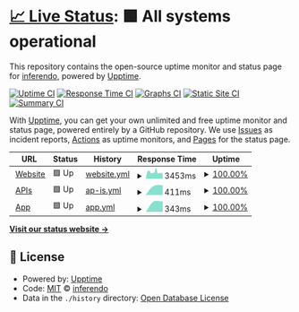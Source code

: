 # [📈 Live Status](https://status.visidea.ai): <!--live status--> **🟩 All systems operational**

This repository contains the open-source uptime monitor and status page for [inferendo](https://status.visidea.ai), powered by [Upptime](https://github.com/upptime/upptime).

[![Uptime CI](https://github.com/inferendo/upptime/workflows/Uptime%20CI/badge.svg)](https://github.com/inferendo/upptime/actions?query=workflow%3A%22Uptime+CI%22)
[![Response Time CI](https://github.com/inferendo/upptime/workflows/Response%20Time%20CI/badge.svg)](https://github.com/inferendo/upptime/actions?query=workflow%3A%22Response+Time+CI%22)
[![Graphs CI](https://github.com/inferendo/upptime/workflows/Graphs%20CI/badge.svg)](https://github.com/inferendo/upptime/actions?query=workflow%3A%22Graphs+CI%22)
[![Static Site CI](https://github.com/inferendo/upptime/workflows/Static%20Site%20CI/badge.svg)](https://github.com/inferendo/upptime/actions?query=workflow%3A%22Static+Site+CI%22)
[![Summary CI](https://github.com/inferendo/upptime/workflows/Summary%20CI/badge.svg)](https://github.com/inferendo/upptime/actions?query=workflow%3A%22Summary+CI%22)

With [Upptime](https://upptime.js.org), you can get your own unlimited and free uptime monitor and status page, powered entirely by a GitHub repository. We use [Issues](https://github.com/inferendo/upptime/issues) as incident reports, [Actions](https://github.com/inferendo/upptime/actions) as uptime monitors, and [Pages](https://status.visidea.ai) for the status page.

<!--start: status pages-->
<!-- This summary is generated by Upptime (https://github.com/upptime/upptime) -->
<!-- Do not edit this manually, your changes will be overwritten -->
<!-- prettier-ignore -->
| URL | Status | History | Response Time | Uptime |
| --- | ------ | ------- | ------------- | ------ |
| <img alt="" src="https://icons.duckduckgo.com/ip3/visidea.ai.ico" height="13"> [Website](https://visidea.ai) | 🟩 Up | [website.yml](https://github.com/Inferendo/upptime/commits/HEAD/history/website.yml) | <details><summary><img alt="Response time graph" src="./graphs/website/response-time-week.png" height="20"> 3453ms</summary><br><a href="https://status.visidea.ai/history/website"><img alt="Response time 3453" src="https://img.shields.io/endpoint?url=https%3A%2F%2Fraw.githubusercontent.com%2FInferendo%2Fupptime%2FHEAD%2Fapi%2Fwebsite%2Fresponse-time.json"></a><br><a href="https://status.visidea.ai/history/website"><img alt="24-hour response time 3668" src="https://img.shields.io/endpoint?url=https%3A%2F%2Fraw.githubusercontent.com%2FInferendo%2Fupptime%2FHEAD%2Fapi%2Fwebsite%2Fresponse-time-day.json"></a><br><a href="https://status.visidea.ai/history/website"><img alt="7-day response time 3453" src="https://img.shields.io/endpoint?url=https%3A%2F%2Fraw.githubusercontent.com%2FInferendo%2Fupptime%2FHEAD%2Fapi%2Fwebsite%2Fresponse-time-week.json"></a><br><a href="https://status.visidea.ai/history/website"><img alt="30-day response time 3453" src="https://img.shields.io/endpoint?url=https%3A%2F%2Fraw.githubusercontent.com%2FInferendo%2Fupptime%2FHEAD%2Fapi%2Fwebsite%2Fresponse-time-month.json"></a><br><a href="https://status.visidea.ai/history/website"><img alt="1-year response time 3453" src="https://img.shields.io/endpoint?url=https%3A%2F%2Fraw.githubusercontent.com%2FInferendo%2Fupptime%2FHEAD%2Fapi%2Fwebsite%2Fresponse-time-year.json"></a></details> | <details><summary><a href="https://status.visidea.ai/history/website">100.00%</a></summary><a href="https://status.visidea.ai/history/website"><img alt="All-time uptime 100.00%" src="https://img.shields.io/endpoint?url=https%3A%2F%2Fraw.githubusercontent.com%2FInferendo%2Fupptime%2FHEAD%2Fapi%2Fwebsite%2Fuptime.json"></a><br><a href="https://status.visidea.ai/history/website"><img alt="24-hour uptime 100.00%" src="https://img.shields.io/endpoint?url=https%3A%2F%2Fraw.githubusercontent.com%2FInferendo%2Fupptime%2FHEAD%2Fapi%2Fwebsite%2Fuptime-day.json"></a><br><a href="https://status.visidea.ai/history/website"><img alt="7-day uptime 100.00%" src="https://img.shields.io/endpoint?url=https%3A%2F%2Fraw.githubusercontent.com%2FInferendo%2Fupptime%2FHEAD%2Fapi%2Fwebsite%2Fuptime-week.json"></a><br><a href="https://status.visidea.ai/history/website"><img alt="30-day uptime 100.00%" src="https://img.shields.io/endpoint?url=https%3A%2F%2Fraw.githubusercontent.com%2FInferendo%2Fupptime%2FHEAD%2Fapi%2Fwebsite%2Fuptime-month.json"></a><br><a href="https://status.visidea.ai/history/website"><img alt="1-year uptime 100.00%" src="https://img.shields.io/endpoint?url=https%3A%2F%2Fraw.githubusercontent.com%2FInferendo%2Fupptime%2FHEAD%2Fapi%2Fwebsite%2Fuptime-year.json"></a></details>
| <img alt="" src="https://visidea.ai/wp-content/uploads/2022/02/cropped-favicon_Tavola-disegno-1-1-192x192.png" height="13"> [APIs](https://api.visidea.ai/api/health) | 🟩 Up | [ap-is.yml](https://github.com/Inferendo/upptime/commits/HEAD/history/ap-is.yml) | <details><summary><img alt="Response time graph" src="./graphs/ap-is/response-time-week.png" height="20"> 411ms</summary><br><a href="https://status.visidea.ai/history/ap-is"><img alt="Response time 411" src="https://img.shields.io/endpoint?url=https%3A%2F%2Fraw.githubusercontent.com%2FInferendo%2Fupptime%2FHEAD%2Fapi%2Fap-is%2Fresponse-time.json"></a><br><a href="https://status.visidea.ai/history/ap-is"><img alt="24-hour response time 690" src="https://img.shields.io/endpoint?url=https%3A%2F%2Fraw.githubusercontent.com%2FInferendo%2Fupptime%2FHEAD%2Fapi%2Fap-is%2Fresponse-time-day.json"></a><br><a href="https://status.visidea.ai/history/ap-is"><img alt="7-day response time 411" src="https://img.shields.io/endpoint?url=https%3A%2F%2Fraw.githubusercontent.com%2FInferendo%2Fupptime%2FHEAD%2Fapi%2Fap-is%2Fresponse-time-week.json"></a><br><a href="https://status.visidea.ai/history/ap-is"><img alt="30-day response time 411" src="https://img.shields.io/endpoint?url=https%3A%2F%2Fraw.githubusercontent.com%2FInferendo%2Fupptime%2FHEAD%2Fapi%2Fap-is%2Fresponse-time-month.json"></a><br><a href="https://status.visidea.ai/history/ap-is"><img alt="1-year response time 411" src="https://img.shields.io/endpoint?url=https%3A%2F%2Fraw.githubusercontent.com%2FInferendo%2Fupptime%2FHEAD%2Fapi%2Fap-is%2Fresponse-time-year.json"></a></details> | <details><summary><a href="https://status.visidea.ai/history/ap-is">100.00%</a></summary><a href="https://status.visidea.ai/history/ap-is"><img alt="All-time uptime 100.00%" src="https://img.shields.io/endpoint?url=https%3A%2F%2Fraw.githubusercontent.com%2FInferendo%2Fupptime%2FHEAD%2Fapi%2Fap-is%2Fuptime.json"></a><br><a href="https://status.visidea.ai/history/ap-is"><img alt="24-hour uptime 100.00%" src="https://img.shields.io/endpoint?url=https%3A%2F%2Fraw.githubusercontent.com%2FInferendo%2Fupptime%2FHEAD%2Fapi%2Fap-is%2Fuptime-day.json"></a><br><a href="https://status.visidea.ai/history/ap-is"><img alt="7-day uptime 100.00%" src="https://img.shields.io/endpoint?url=https%3A%2F%2Fraw.githubusercontent.com%2FInferendo%2Fupptime%2FHEAD%2Fapi%2Fap-is%2Fuptime-week.json"></a><br><a href="https://status.visidea.ai/history/ap-is"><img alt="30-day uptime 100.00%" src="https://img.shields.io/endpoint?url=https%3A%2F%2Fraw.githubusercontent.com%2FInferendo%2Fupptime%2FHEAD%2Fapi%2Fap-is%2Fuptime-month.json"></a><br><a href="https://status.visidea.ai/history/ap-is"><img alt="1-year uptime 100.00%" src="https://img.shields.io/endpoint?url=https%3A%2F%2Fraw.githubusercontent.com%2FInferendo%2Fupptime%2FHEAD%2Fapi%2Fap-is%2Fuptime-year.json"></a></details>
| <img alt="" src="https://visidea.ai/wp-content/uploads/2022/02/cropped-favicon_Tavola-disegno-1-1-192x192.png" height="13"> [App](https://app.visidea.ai/login) | 🟩 Up | [app.yml](https://github.com/Inferendo/upptime/commits/HEAD/history/app.yml) | <details><summary><img alt="Response time graph" src="./graphs/app/response-time-week.png" height="20"> 343ms</summary><br><a href="https://status.visidea.ai/history/app"><img alt="Response time 343" src="https://img.shields.io/endpoint?url=https%3A%2F%2Fraw.githubusercontent.com%2FInferendo%2Fupptime%2FHEAD%2Fapi%2Fapp%2Fresponse-time.json"></a><br><a href="https://status.visidea.ai/history/app"><img alt="24-hour response time 279" src="https://img.shields.io/endpoint?url=https%3A%2F%2Fraw.githubusercontent.com%2FInferendo%2Fupptime%2FHEAD%2Fapi%2Fapp%2Fresponse-time-day.json"></a><br><a href="https://status.visidea.ai/history/app"><img alt="7-day response time 343" src="https://img.shields.io/endpoint?url=https%3A%2F%2Fraw.githubusercontent.com%2FInferendo%2Fupptime%2FHEAD%2Fapi%2Fapp%2Fresponse-time-week.json"></a><br><a href="https://status.visidea.ai/history/app"><img alt="30-day response time 343" src="https://img.shields.io/endpoint?url=https%3A%2F%2Fraw.githubusercontent.com%2FInferendo%2Fupptime%2FHEAD%2Fapi%2Fapp%2Fresponse-time-month.json"></a><br><a href="https://status.visidea.ai/history/app"><img alt="1-year response time 343" src="https://img.shields.io/endpoint?url=https%3A%2F%2Fraw.githubusercontent.com%2FInferendo%2Fupptime%2FHEAD%2Fapi%2Fapp%2Fresponse-time-year.json"></a></details> | <details><summary><a href="https://status.visidea.ai/history/app">100.00%</a></summary><a href="https://status.visidea.ai/history/app"><img alt="All-time uptime 100.00%" src="https://img.shields.io/endpoint?url=https%3A%2F%2Fraw.githubusercontent.com%2FInferendo%2Fupptime%2FHEAD%2Fapi%2Fapp%2Fuptime.json"></a><br><a href="https://status.visidea.ai/history/app"><img alt="24-hour uptime 100.00%" src="https://img.shields.io/endpoint?url=https%3A%2F%2Fraw.githubusercontent.com%2FInferendo%2Fupptime%2FHEAD%2Fapi%2Fapp%2Fuptime-day.json"></a><br><a href="https://status.visidea.ai/history/app"><img alt="7-day uptime 100.00%" src="https://img.shields.io/endpoint?url=https%3A%2F%2Fraw.githubusercontent.com%2FInferendo%2Fupptime%2FHEAD%2Fapi%2Fapp%2Fuptime-week.json"></a><br><a href="https://status.visidea.ai/history/app"><img alt="30-day uptime 100.00%" src="https://img.shields.io/endpoint?url=https%3A%2F%2Fraw.githubusercontent.com%2FInferendo%2Fupptime%2FHEAD%2Fapi%2Fapp%2Fuptime-month.json"></a><br><a href="https://status.visidea.ai/history/app"><img alt="1-year uptime 100.00%" src="https://img.shields.io/endpoint?url=https%3A%2F%2Fraw.githubusercontent.com%2FInferendo%2Fupptime%2FHEAD%2Fapi%2Fapp%2Fuptime-year.json"></a></details>

<!--end: status pages-->

[**Visit our status website →**](https://status.visidea.ai)

## 📄 License

- Powered by: [Upptime](https://github.com/upptime/upptime)
- Code: [MIT](./LICENSE) © [inferendo](https://status.visidea.ai)
- Data in the `./history` directory: [Open Database License](https://opendatacommons.org/licenses/odbl/1-0/)
